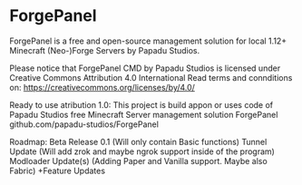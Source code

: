 # ForgePanel
ForgePanel is a free and open-source management solution for local 1.12+ Minecraft (Neo-)Forge Servers by Papadu Studios.

Please notice that ForgePanel CMD by Papadu Studios is licensed under Creative Commons Attribution 4.0 International 
Read terms and connditions on: https://creativecommons.org/licenses/by/4.0/

Ready to use atribution 1.0:
This project is build appon or uses code of Papadu Studios free Minecraft Server management solution ForgePanel
github.com/papadu-studios/ForgePanel

Roadmap:
Beta Release 0.1 (Will only contain Basic functions)
Tunnel Update (Will add zrok and maybe ngrok support inside of the program)
Modloader Update(s) (Adding Paper and Vanilla support. Maybe also Fabric)
+Feature Updates
